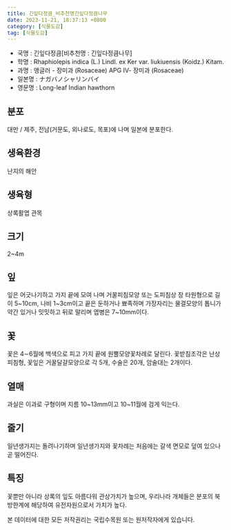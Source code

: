 ```yaml
---
title: 긴잎다정큼_비추천명긴잎다정큼나무
date: 2023-11-21, 18:37:13 +0800
category: [식물도감]
tag: [식물도감]
---
```




- 국명 : 긴잎다정큼[비추천명 : 긴잎다정큼나무]
- 학명 : Rhaphiolepis indica (L.) Lindl. ex Ker var. liukiuensis (Koidz.) Kitam.
- 과명 : 앵글러 - 장미과 (Rosaceae) APG Ⅳ- 장미과 (Rosaceae)
- 일본명 : ナガバノシャリンバイ
- 영문명 : Long-leaf Indian hawthorn


## 분포
대만 / 제주, 전남(거문도, 외나로도, 목포)에 나며 일본에 분포한다.
## 생육환경
난지의 해안
## 생육형
상록활엽 관목
## 크기
2~4m
## 잎
잎은 어긋나기하고 가지 끝에 모여 나며 거꿀피침모양 또는 도피침상 장 타원형으로 길이 5~10cm, 나비 1~3cm이고 끝은 둔하거나 뾰족하며 가장자리는 물결모양의 톱니가 약간 있거나 밋밋하고 뒤로 말리며 엽병은 7~10mm이다.
## 꽃
꽃은 4∼6월에 백색으로 피고 가지 끝에 원뿔모양꽃차례로 달린다. 꽃받침조각은 난상 피침형, 꽃잎은 거꿀달걀모양으로 각 5개, 수술은 20개, 암술대는 2개이다. 
## 열매
과실은 이과로 구형이며 지름 10~13mm이고 10~11월에 검게 익는다.
## 줄기
일년생가지는 돌려나기하며 일년생가지와 꽃차례는 처음에는 갈색 면모로 덮여 있으나 곧 떨어진다.
## 특징
꽃뿐만 아니라 상록의 잎도 아름다워 관상가치가 높으며, 우리나라 개체들은 분포의 북방한계에 해당하여 유전자원으로서 가치가 높다. 






본 데이터에 대한 모든 저작권리는 국립수목원 또는 원저작자에게 있습니다.

